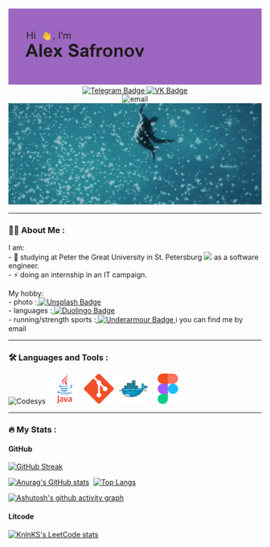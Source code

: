 ### 

<!--
**safroalex/safroalex** is a ✨ _special_ ✨ repository because its `README.md` (this file) appears on your GitHub profile.

Here are some ideas to get you started:

- 🔭 I’m currently working on ...
- 🌱 I’m currently learning ...
- 👯 I’m looking to collaborate on ...
- 🤔 I’m looking for help with ...
- 💬 Ask me about ....
- 📫 How to reach me: ...
- 😄 Pronouns: ...
- ⚡ Fun fact: ...
-->


<div id="header" align="center">
  
 <img src="https://github.com/safroalex/safroalex/blob/main/header.png" width="1500"/>
  
 <div id="badges1" align="center">
  
  <a href="https://t.me/safroalex">
    <img src="https://img.shields.io/badge/telegram-blue?logo=telegram&logoColor=white&style=for-the-badge" alt="Telegram Badge"/>
 </a>
  
  <a href="https://vk.com/safroalex">
    <img src="https://img.shields.io/badge/VK-blue?logo=VK&logoColor=white&style=for-the-badge" alt="VK Badge"/>
 </a>
   
  </div>
  
   <div id="badges2-email" align="center">
   
  <a>
    <img src="https://img.shields.io/badge/alexsafr.a@ya.ru-darkred?logo=Email&logoColor=white&style=socialr" alt="email"/>
   </a>
   
   <div id="fall-image" align="center">
    
  <img src="https://github.com/safroalex/safroalex/blob/main/fall-image.gif" width="1100"/>

 </div>
  
  ---
  
  <div id="about me" align="left">
  
  ### :man_technologist: About Me :
 I am:\
    - :telescope: studying at Peter the Great University in St. Petersburg  <img src="https://media.giphy.com/media/WUlplcMpOCEmTGBtBW/giphy.gif" width="30"> as a software engineer.\
    - :zap: doing an internship in an IT campaign.
    
 My hobby:\
    - photo  :<a href="https://unsplash.com/@safroalex">
    <img src="https://img.shields.io/badge/Unsplash-white?logo=Unsplash&logoColor=black&style=for-the-badge" alt="Unsplash Badge"/>
    </a>
    \
    - languages :<a href="https://www.duolingo.com/profile/alexsafr">
    <img src="https://img.shields.io/badge/Duolingo-green?logo=duolingo&logoColor=white&style=for-the-badge" alt="Duolingo Badge"/>
    </a>
    \
    - running/strength sports :<a href="https://www.mapmyrun.com/auth/login?next=%2Factivity_feed">
    <img src="https://img.shields.io/badge/underarmour-blue?logo=underarmour&logoColor=black&style=for-the-badge" alt="Underarmour Badge"/> 
    </a>   :information_source: you can find me by email
  </div>
  
  ---
  
  <div id="Languages and Tools" align="left">
  
   ### :hammer_and_wrench: Languages and Tools :

   <img src="https://github.com/safroalex/safroalex/blob/main/CoDeSys.png" title="Codesys" alt="Codesys" width="60" height="60"/>&nbsp;
   <img src="https://github.com/devicons/devicon/blob/master/icons/java/java-original-wordmark.svg" title="Java" alt="Java" width="60" height="60"/>&nbsp;
   <img src="https://github.com/devicons/devicon/blob/master/icons/git/git-original.svg" title="Git" alt="Git" width="60" height="60"/>&nbsp;
   <img src="https://github.com/devicons/devicon/blob/master/icons/docker/docker-original.svg" title="Docker" alt="Docker" width="60" height="60"/>&nbsp;
   <img src="https://github.com/devicons/devicon/blob/master/icons/figma/figma-original.svg" title="Figma" alt="Figma" width="60" height="60"/>&nbsp;
    
  </div>
  
  ---
  
   <div id="my stats1" align="left">
  
  ### :fire: My Stats :
  
  #### GitHub
   [![GitHub Streak](http://github-readme-streak-stats.herokuapp.com?user=safroalex&theme=buefy&mode=weekly)](https://git.io/streak-stats)
    
   </div>
  
   <div id="my stats2" align="left">
      
   [![Anurag's GitHub stats](https://github-readme-stats.vercel.app/api?username=safroalex&count_private=true&show_icons=true&theme=buefy&show_owner=true&hide=stars,contribs&custom_title)](https://github.com/anuraghazra/github-readme-stats)&nbsp;
   [![Top Langs](https://github-readme-stats.vercel.app/api/top-langs/?username=safroalex&layout=compact&theme=buefy&hide=Fortran,C,Pascal,Makefile,Batchfile,Shell)](https://github.com/anuraghazra/github-readme-stats)
      
   </div>
    
  <div id="my stats3" align="left">
    
   [![Ashutosh's github activity graph](https://github-readme-activity-graph.cyclic.app/graph?username=safroalex&theme=minimal)](https://github.com/ashutosh00710/github-readme-activity-graph)
    
   #### Litcode
   [![KnlnKS's LeetCode stats](https://leetcode-stats-six.vercel.app/api?username=alexsafr)](https://leetcode.com/alexsafr/)
    
  </div>
  
 </div>
  
